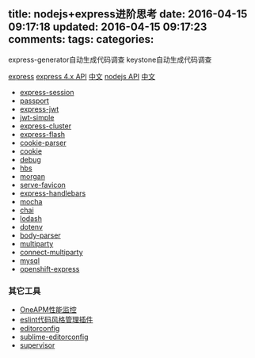 title: nodejs+express进阶思考
date: 2016-04-15 09:17:18
updated: 2016-04-15 09:17:23
comments:
tags:
categories:
---

express-generator自动生成代码调查
keystone自动生成代码调查

[express](http://expressjs.com/)
[express 4.x API](http://expressjs.com/en/api.html) [中文](http://www.expressjs.com.cn/4x/api.html)
[nodejs API](https://nodejs.org/docs/latest/api/) [中文](http://nodeapi.ucdok.com/#/api/)

+ [express-session](https://www.npmjs.com/package/express-session)
+ [passport](https://www.npmjs.com/package/passport)
+ [express-jwt](https://www.npmjs.com/package/express-jwt)
+ [jwt-simple](https://www.npmjs.com/package/jwt-simple)
+ [express-cluster](https://www.npmjs.com/package/express-cluster)
+ [express-flash](https://www.npmjs.com/package/express-flash)
+ [cookie-parser](https://www.npmjs.com/package/cookie-parser)
+ [cookie](https://www.npmjs.com/package/cookie)
+ [debug](https://www.npmjs.com/package/debug)
+ [hbs](https://www.npmjs.com/package/hbs)
+ [morgan](https://www.npmjs.com/package/morgan)
+ [serve-favicon](https://www.npmjs.com/package/serve-favicon)
+ [express-handlebars](https://www.npmjs.com/package/express-handlebars)
+ [mocha](https://www.npmjs.com/package/mocha)
+ [chai](https://www.npmjs.com/package/chai)
+ [lodash](https://www.npmjs.com/package/lodash)
+ [dotenv](https://www.npmjs.com/package/dotenv)
+ [body-parser](https://www.npmjs.com/package/body-parser)
+ [multiparty](https://www.npmjs.com/package/multiparty)
+ [connect-multiparty](https://www.npmjs.com/package/connect-multiparty)
+ [mysql](https://www.npmjs.com/package/mysql)
+ [openshift-express](https://www.npmjs.com/package/openshift-express)

### 其它工具

+ [OneAPM性能监控](http://news.oneapm.com/nodejs-express/)
+ [eslint代码风格管理插件](https://www.npmjs.com/package/eslint-config-airbnb)
+ [editorconfig](http://editorconfig.org/)
+ [sublime-editorconfig](https://packagecontrol.io/packages/EditorConfig)
+ [supervisor](https://www.npmjs.com/package/supervisor)